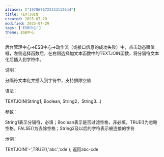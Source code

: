 ```yaml
---
aliases: ["1970676722233112644"]
title: TEXTJOIN
created: 2025-07-29
modified: 2025-07-29
tags: ['ESB中心']
theme: ESB中心
---
```


后台管理中心->ESB中心->动作流（或接口信息的成功失败）中，点击动态赋值框，左侧选择函数后，在右侧选择加文本函数中的TEXTJOIN函数，将分隔符文本化后插入到字符中。

说明：

分隔符文本化并插入到字符中，支持排除空值

语法：

TEXTJOIN(String1, Boolean, String2，String3...)

参数：

String1表示分隔符，必填；Boolean表示是否过滤空格，非必填，TRUE()为忽略空格，FALSE()为去除空格；String2及以后的字符表示被连接的字符

示例：

TEXTJOIN('-',TRUE(),'abc','cde'); 返回abc-cde
